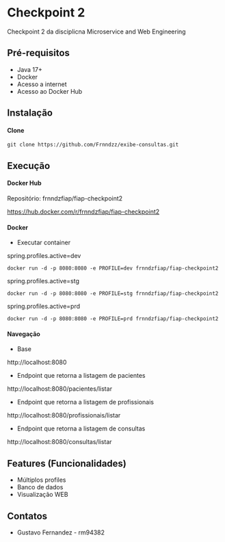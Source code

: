 # Checkpoint 2

Checkpoint 2 da disciplicna Microservice and Web Engineering

## Pré-requisitos

- Java 17+
- Docker
- Acesso a internet
- Acesso ao Docker Hub

## Instalação

#### Clone

```
git clone https://github.com/Frnndzz/exibe-consultas.git
```

## Execução

#### Docker Hub

Repositório: frnndzfiap/fiap-checkpoint2

https://hub.docker.com/r/frnndzfiap/fiap-checkpoint2

#### Docker

* Executar container

spring.profiles.active=dev

```
docker run -d -p 8080:8080 -e PROFILE=dev frnndzfiap/fiap-checkpoint2
```

spring.profiles.active=stg

```
docker run -d -p 8080:8080 -e PROFILE=stg frnndzfiap/fiap-checkpoint2
```

spring.profiles.active=prd

```
docker run -d -p 8080:8080 -e PROFILE=prd frnndzfiap/fiap-checkpoint2
```

#### Navegação

- Base

http://localhost:8080

- Endpoint que retorna a listagem de pacientes

http://localhost:8080/pacientes/listar

- Endpoint que retorna a listagem de profissionais

http://localhost:8080/profissionais/listar

- Endpoint que retorna a listagem de consultas

http://localhost:8080/consultas/listar


## Features (Funcionalidades)

- Múltiplos profiles
- Banco de dados
- Visualização WEB

## Contatos

- Gustavo Fernandez - rm94382
